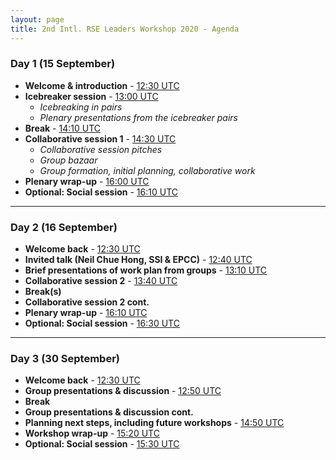 ```yaml
---
layout: page
title: 2nd Intl. RSE Leaders Workshop 2020 - Agenda
---
```


### Day 1 (15 September)

- **Welcome & introduction** - [12:30 UTC](https://www.timeanddate.com/worldclock/fixedtime.html?msg=Welcome+session&iso=20200915T1230&p1=1440&am=30)
- **Icebreaker session** - [13:00 UTC](https://www.timeanddate.com/worldclock/fixedtime.html?msg=Icebreaker&iso=20200915T13&p1=1440&ah=1&am=15)
  - *Icebreaking in pairs*
  - *Plenary presentations from the icebreaker pairs*
- **Break** - [14:10 UTC](https://www.timeanddate.com/worldclock/fixedtime.html?msg=Break&iso=20200915T1410&p1=1440&am=15)
- **Collaborative session 1** - [14:30 UTC](https://www.timeanddate.com/worldclock/fixedtime.html?msg=Collaborative+session+1&iso=20200915T1430&p1=1440&ah=1&am=30)
  - *Collaborative session pitches*
  - *Group bazaar*
  - *Group formation, initial planning, collaborative work*
- **Plenary wrap-up** - [16:00 UTC](https://www.timeanddate.com/worldclock/fixedtime.html?msg=Plenary+Wrap-up&iso=20200915T16&p1=1440&am=10)
- **Optional: Social session** - [16:10 UTC](https://www.timeanddate.com/worldclock/fixedtime.html?msg=Social+session&iso=20200915T1610&p1=1440&ah=1)

---

### Day 2 (16 September)

- **Welcome back** - [12:30 UTC](https://www.timeanddate.com/worldclock/fixedtime.html?msg=Welcome+back&iso=20200916T1230&p1=1440&am=10)
- **Invited talk (Neil Chue Hong, SSI & EPCC)** - [12:40 UTC](https://www.timeanddate.com/worldclock/fixedtime.html?msg=Invited+talk&iso=20200916T1240&p1=1440&am=30)
- **Brief presentations of work plan from groups** - [13:10 UTC](https://www.timeanddate.com/worldclock/fixedtime.html?msg=Brief+presentations+of+work+plan+from+groups&iso=20200916T1310&p1=1440&am=30)
- **Collaborative session 2** - [13:40 UTC](https://www.timeanddate.com/worldclock/fixedtime.html?msg=Collaborative+session+2&iso=20200916T1340&p1=1440&ah=2&am=30)
- **Break(s)**
- **Collaborative session 2 cont.**
- **Plenary wrap-up** - [16:10 UTC](https://www.timeanddate.com/worldclock/fixedtime.html?msg=Plenary+wrap-up&iso=20200916T1610&p1=1440&am=20)
- **Optional: Social session** - [16:30 UTC](https://www.timeanddate.com/worldclock/fixedtime.html?msg=Social+session&iso=20200916T1630&p1=1440&ah=1)

---

### Day 3 (30 September)

- **Welcome back** - [12:30 UTC](https://www.timeanddate.com/worldclock/fixedtime.html?msg=Welcome+back&iso=20200930T1230&p1=1440&am=20)
- **Group presentations & discussion** - [12:50 UTC](https://www.timeanddate.com/worldclock/fixedtime.html?msg=Group+presentations&iso=20200930T1250&p1=1440&ah=2)
- **Break**
- **Group presentations & discussion cont.**
- **Planning next steps, including future workshops** - [14:50 UTC](https://www.timeanddate.com/worldclock/fixedtime.html?msg=Planning+future+workshops&iso=20200930T1450&p1=1440&am=30)
- **Workshop wrap-up** - [15:20 UTC](https://www.timeanddate.com/worldclock/fixedtime.html?msg=Workshop+wrap-up&iso=20200930T1520&p1=1440&am=10)
- **Optional: Social session** - [15:30 UTC](https://www.timeanddate.com/worldclock/fixedtime.html?msg=Social+session&iso=20200930T1530&p1=1440&ah=1)
